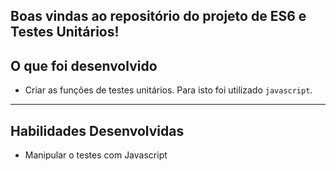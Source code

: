 ## Boas vindas ao repositório do projeto de ES6 e Testes Unitários!

## O que foi desenvolvido

- Criar as funções de testes unitários. Para isto foi utilizado `javascript`.

---

## Habilidades Desenvolvidas

- Manipular o testes com Javascript

